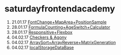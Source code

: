 # saturdayfrontendacademy


1. 21.01.17 [FontChange+MapArea+PositionSample](https://paulvoloschuk.github.io/saturdayfrontendacademy/homework1/index.html)
2. 28.01.17 [FormulaCounting+AgeSwitch+Calculator](https://paulvoloschuk.github.io/saturdayfrontendacademy/homework2.1/index.html)
3. 28.01.17 [Responsitive+Flexbox](https://paulvoloschuk.github.io/saturdayfrontendacademy/homework2.2/index.html)
4. 04.02.17 [Checkers & Agony](https://paulvoloschuk.github.io/saturdayfrontendacademy/homework3.1/index.html)
5. 04.02.17 [ArraySort+ArrayReverse+MatrixGeneration](https://paulvoloschuk.github.io/saturdayfrontendacademy/homework3.2/index.html)
6. 04.02.17 [localStorageDataBase](https://paulvoloschuk.github.io/saturdayfrontendacademy/homework3.3/index.html)
